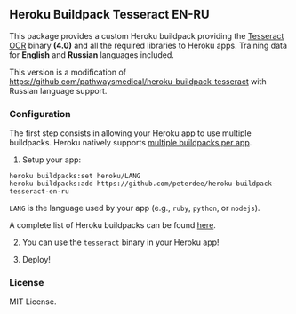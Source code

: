 ## Heroku Buildpack Tesseract EN-RU

This package provides a custom Heroku buildpack providing the [Tesseract OCR](https://github.com/tesseract-ocr/tesseract) binary **(4.0)** and all the required libraries to Heroku apps. Training data for **English** and **Russian** languages included.

This version is a modification of https://github.com/pathwaysmedical/heroku-buildpack-tesseract with Russian language support. 

### Configuration

The first step consists in allowing your Heroku app to use multiple buildpacks. Heroku natively supports [multiple buildpacks per app](https://devcenter.heroku.com/articles/using-multiple-buildpacks-for-an-app).

1. Setup your app:
```shell script
heroku buildpacks:set heroku/LANG
heroku buildpacks:add https://github.com/peterdee/heroku-buildpack-tesseract-en-ru
```

`LANG` is the language used by your app (e.g., `ruby`, `python`, or `nodejs`).

A complete list of Heroku buildpacks can be found [here](https://devcenter.heroku.com/articles/buildpacks).

 2. You can use the `tesseract` binary in your Heroku app!

 3. Deploy!

### License
MIT License.
